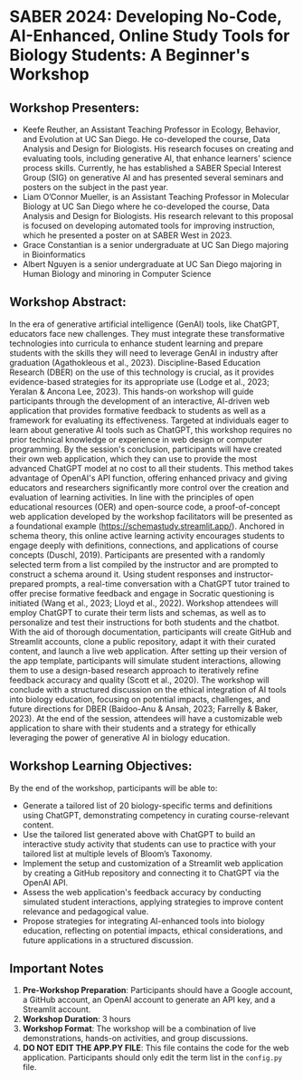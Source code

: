 # SABER 2024: Developing No-Code, AI-Enhanced, Online Study Tools for Biology Students: A Beginner's Workshop

## Workshop Presenters:
- Keefe Reuther, an Assistant Teaching Professor in Ecology, Behavior, and Evolution at UC San Diego. He co-developed the course, Data Analysis and Design for Biologists. His research focuses on creating and evaluating tools, including generative AI, that enhance learners' science process skills. Currently, he has established a SABER Special Interest Group (SIG) on generative AI and has presented several seminars and posters on the subject in the past year. 
- Liam O’Connor Mueller, is an Assistant Teaching Professor in Molecular Biology at UC San Diego where he co-developed the course, Data Analysis and Design for Biologists. His research relevant to this proposal is focused on developing automated tools for improving instruction, which he presented a poster on at SABER West in 2023. 
- Grace Constantian is a senior undergraduate at UC San Diego majoring in Bioinformatics
- Albert Nguyen is a senior undergraduate at UC San Diego majoring in Human Biology and minoring in Computer Science

## Workshop Abstract:
In the era of generative artificial intelligence (GenAI) tools, like ChatGPT, educators face new challenges. They must integrate these transformative technologies into curricula to enhance student learning and prepare students with the skills they will need to leverage GenAI in industry after graduation (Agathokleous et al., 2023). Discipline-Based Education Research (DBER) on the use of this technology is crucial, as it provides evidence-based strategies for its appropriate use (Lodge et al., 2023; Yeralan & Ancona Lee, 2023). This hands-on workshop will guide participants through the development of an interactive, AI-driven web application that provides formative feedback to students as well as a framework for evaluating its effectiveness.
Targeted at individuals eager to learn about generative AI tools such as ChatGPT, this workshop requires no prior technical knowledge or experience in web design or computer programming. By the session's conclusion, participants will have created their own web application, which they can use to provide the most advanced ChatGPT model at no cost to all their students. This method takes advantage of OpenAI's API function, offering enhanced privacy and giving educators and researchers significantly more control over the creation and evaluation of learning activities. In line with the principles of open educational resources (OER) and open-source code, a proof-of-concept web application developed by the workshop facilitators will be presented as a foundational example (https://schemastudy.streamlit.app/).
Anchored in schema theory, this online active learning activity encourages students to engage deeply with definitions, connections, and applications of course concepts (Duschl, 2019). Participants are presented with a randomly selected term from a list compiled by the instructor and are prompted to construct a schema around it. Using student responses and instructor-prepared prompts, a real-time conversation with a ChatGPT tutor trained to offer precise formative feedback and engage in Socratic questioning is initiated (Wang et al., 2023; Lloyd et al., 2022).
Workshop attendees will employ ChatGPT to curate their term lists and schemas, as well as to personalize and test their instructions for both students and the chatbot. With the aid of thorough documentation, participants will create GitHub and Streamlit accounts, clone a public repository, adapt it with their curated content, and launch a live web application. After setting up their version of the app template, participants will simulate student interactions, allowing them to use a design-based research approach to iteratively refine feedback accuracy and quality (Scott et al., 2020). The workshop will conclude with a structured discussion on the ethical integration of AI tools into biology education, focusing on potential impacts, challenges, and future directions for DBER (Bai̇doo-Anu & Ansah, 2023; Farrelly & Baker, 2023). At the end of the session, attendees will have a customizable web application to share with their students and a strategy for ethically leveraging the power of generative AI in biology education.

## Workshop Learning Objectives:
By the end of the workshop, participants will be able to:
- Generate a tailored list of 20 biology-specific terms and definitions using ChatGPT, demonstrating competency in curating course-relevant content.
- Use the tailored list generated above with ChatGPT to build an interactive study activity that students can use to practice with your tailored list at multiple levels of Bloom’s Taxonomy.
- Implement the setup and customization of a Streamlit web application by creating a GitHub repository and connecting it to ChatGPT via the OpenAI API.
- Assess the web application's feedback accuracy by conducting simulated student interactions, applying strategies to improve content relevance and pedagogical value.
- Propose strategies for integrating AI-enhanced tools into biology education, reflecting on potential impacts, ethical considerations, and future applications in a structured discussion.

## Important Notes
1. **Pre-Workshop Preparation**: Participants should have a Google account, a GitHub account, an OpenAI account to generate an API key, and a Streamlit account.
2. **Workshop Duration**: 3 hours
3. **Workshop Format**: The workshop will be a combination of live demonstrations, hands-on activities, and group discussions.
4. **DO NOT EDIT THE APP.PY FILE**: This file contains the code for the web application. Participants should only edit the term list in the `config.py` file.